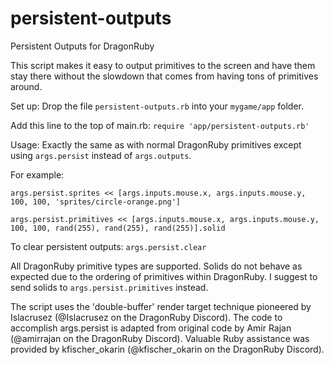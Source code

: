 # persistent-outputs
Persistent Outputs for DragonRuby

This script makes it easy to output primitives to the screen and have them stay there without the slowdown that comes from having tons of primitives around.

Set up:
Drop the file `persistent-outputs.rb` into your `mygame/app` folder.

Add this line to the top of main.rb:
`require 'app/persistent-outputs.rb'`

Usage:
Exactly the same as with normal DragonRuby primitives except using `args.persist` instead of `args.outputs`.

For example:

  `args.persist.sprites << [args.inputs.mouse.x, args.inputs.mouse.y, 100, 100, 'sprites/circle-orange.png']`
  
  `args.persist.primitives << [args.inputs.mouse.x, args.inputs.mouse.y, 100, 100, rand(255), rand(255), rand(255)].solid`

To clear persistent outputs: 
  `args.persist.clear`
  
All DragonRuby primitive types are supported. Solids do not behave as expected due to the ordering of primitives within DragonRuby. I suggest to send solids to `args.persist.primitives` instead. 

The script uses the 'double-buffer' render target technique pioneered by Islacrusez (@Islacrusez on the DragonRuby Discord).
The code to accomplish args.persist is adapted from original code by Amir Rajan (@amirrajan on the DragonRuby Discord).
Valuable Ruby assistance was provided by kfischer_okarin (@kfischer_okarin on the DragonRuby Discord).
